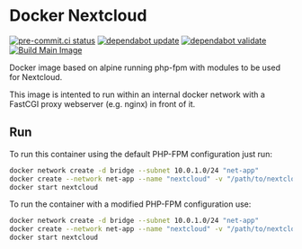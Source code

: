 # Docker Nextcloud

[![pre-commit.ci status](https://results.pre-commit.ci/badge/github/docker-alw/nextcloud/main.svg)](https://results.pre-commit.ci/latest/github/docker-alw/nextcloud/main)
[![dependabot update](https://github.com/docker-alw/nextcloud/actions/workflows/dependabot/dependabot-updates/badge.svg)](https://github.com/docker-alw/nextcloud/actions/workflows/dependabot/dependabot-updates)
[![dependabot validate](https://github.com/docker-alw/nextcloud/actions/workflows/dependabot_validate.yml/badge.svg)](https://github.com/docker-alw/nextcloud/actions/workflows/dependabot_validate.yml)
[![Build Main Image](https://github.com/docker-alw/nextcloud/actions/workflows/build_image.yml/badge.svg)](https://github.com/docker-alw/nextcloud/actions/workflows/build_image.yml)

Docker image based on alpine running php-fpm with modules to be used for Nextcloud.

This image is intented to run within an internal docker network with a FastCGI proxy webserver (e.g. nginx) in front of it.

## Run

To run this container using the default PHP-FPM configuration just run:

```bash
docker network create -d bridge --subnet 10.0.1.0/24 "net-app"
docker create --network net-app --name "nextcloud" -v "/path/to/nextcloud-source-code/:/app/nextcloud/" "ghcr.io/docker-alw/nextcloud"
docker start nextcloud
```

To run the container with a modified PHP-FPM configuration use:

```bash
docker network create -d bridge --subnet 10.0.1.0/24 "net-app"
docker create --network net-app --name "nextcloud" -v "/path/to/nextcloud-source-code/:/app/nextcloud/" -v "/path/to/php-fpm/nextcloud.conf:/etc/php7/php-fpm.d/www.conf:ro" "ghcr.io/docker-alw/nextcloud"
docker start nextcloud
```
